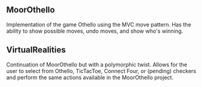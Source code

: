 ## MoorOthello
Implementation of the game Othello using the MVC move pattern. Has the ability to show possible moves, undo moves, and show who's winning.

## VirtualRealities
Continuation of MoorOthello but with a polymorphic twist. Allows for the user to select from Othello, TicTacToe, Connect Four, or (pending) checkers and perform the same actions available in the MoorOthello project.
